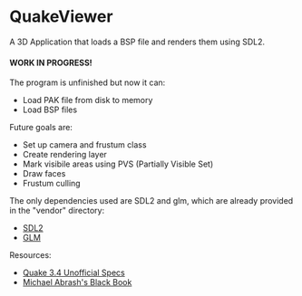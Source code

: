 # QuakeViewer

A 3D Application that loads a BSP file and renders them using SDL2.

#### WORK IN PROGRESS!
The program is unfinished but now it can:

- Load PAK file from disk to memory
- Load BSP files

Future goals are:

- Set up camera and frustum class
- Create rendering layer
- Mark visibile areas using PVS (Partially Visible Set)
- Draw faces
- Frustum culling

The only dependencies used are SDL2 and glm, which are already provided in the "vendor" directory:
- [SDL2](https://www.libsdl.org/download-2.0.php)
- [GLM](https://github.com/g-truc/glm)

Resources:

- [Quake 3.4 Unofficial Specs](https://www.gamers.org/dEngine/quake/spec/quake-spec34/qkmenu.htm)
- [Michael Abrash's Black Book](https://github.com/jagregory/abrash-black-book)
